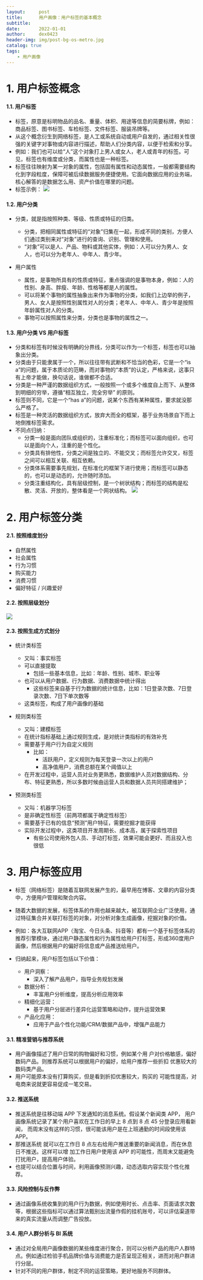 ```yaml
---
layout:     post
title:      用户画像：用户标签的基本概念
subtitle:   
date:       2022-01-01
author:     dex0423
header-img: img/post-bg-os-metro.jpg
catalog: true
tags:
    - 用户画像
---
```


# 1. 用户标签概念

#### 1.1. 用户标签

- 标签，原意是标明物品的品名、重量、体积、用途等信息的简要标牌，例如：商品标签、图书标签、车检标签、文件标签、服装吊牌等。
- 从这个概念衍生到网络标签，是人工或系统自动或用户自发的，通过相关性很强的关键字对事物或内容进行描述，帮助人们分类内容，以便于检索和分享。
- 例如：我们也可以给“人”这个对象打上男人或女人，老人或青年的标签。可见，标签也有维度或分类，而属性也是一种标签。
- 标签往往映射为某一对象的属性，包括固有属性和动态属性，一般都需要结构化到字段粒度，保障可被后续数据服务便捷使用。它面向数据应用的业务端，核心解答的是数据怎么用、资产价值在哪里的问题。
- 标签示例：
      ![]({{site.baseurl}}/img-post/标签体系-8.png)

#### 1.2. 用户分类

- 分类，就是指按照种类、等级、性质或特征的归类。
    - 分类，把相同属性或特征的“对象”归集在一起，形成不同的类别，方便人们通过类别来对“对象”进行的查询、识别、管理和使用。
    - “对象”可以是人、产品、物料或其他实体，例如：人可以分为男人、女人，也可以分为老年人、中年人、青少年。

-  用户属性
    - 属性，是事物所具有的性质或特征，重点强调的是事物本身，例如：人的性别、身高、胖瘦、年龄、性格等都是人的属性。
    - 可以将某个事物的属性抽象出来作为事物的分类，如我们上边举的例子，男人、女人是按照性别属性对人的分类；老年人、中年人、青少年是按照年龄属性对人的分类。
    - 事物可以按照属性来分类，分类也是事物的属性之一。

#### 1.3. 用户分类 VS 用户标签

- 分类和标签有时候没有明确的分界线，分类可以作为一个标签，标签也可以抽象出分类。
- 分类由于只能隶属于一个，所以往往带有武断和不恰当的色彩，它是一个“is a”的问题，属于本质论的范畴，而对事物的“本质”的认定，严格来说，这事只有上帝才能做，换句话说，谁做都不合适。
- 分类是一种严谨的数据组织方式，一般按照一个或多个维度自上而下、从整体到明细的穷举，遵循“相互独立，完全穷举” 的原则。
- 标签则不同，它是一个“has a”的问题，说某个东西有某种属性，要求就没那么严格了。
- 标签是一种灵活的数据组织方式，放弃大而全的框架，基于业务场景自下而上地倒推标签需求。
- 不同点归纳：
    - 分类一般是面向团队或组织的，注重标准化；而标签可以面向组织，也可以是面向个人，注重的是个性化。
    - 分类具有排他性，分类之间是独立的、不能交叉；而标签允许交叉，标签之间可以相互关联、相互依赖。
    - 分类体系需要事先规划，在标准化的框架下进行使用；而标签可以静态的，也可以是动态的，允许随时添加。
    - 分类注重结构化，具有层级控制，是一个树状结构；而标签的结构是松散、灵活、开放的，整体看是一个网状结构。
    ![]({{site.baseurl}}/img-post/用户分类标签-1.jpg)
    
    
# 2. 用户标签分类

#### 2.1. 按照维度划分

  - 自然属性
  - 社会属性
  - 行为习惯
  - 购买能力
  - 消费习惯
  - 偏好特征 / 兴趣爱好

#### 2.2. 按照层级划分

  ![]({{site.baseurl}}/img-post/用户画像-2.png)

#### 2.3. 按照生成方式划分

- 统计类标签
  - 又叫：事实标签
  - 可以直接提取
    - 包括一些基本信息，比如：年龄、性别、城市、职业等
  - 也可以从用户数据、行为数据、消费数据中统计得出
    - 这些标签来自基于行为数据的统计信息，比如：1日登录次数、7日登录次数、7日下单次数等
  - 这类标签，构成了用户画像的基础

- 规则类标签
  - 又叫：建模标签
  - 在统计指标基础上通过规则生成，是对统计类指标的有效补充
  - 需要基于用户行为自定义规则
    - 比如：
      - 活跃用户，定义规则为每天登录一次以上的用户
      - 高净值用户，消费总额在某个阈值以上
  - 在开发过程中，运营人员对业务更熟悉，数据维护人员对数据结构、分布、特征更熟悉，所以多数时候由运营人员和数据人员共同搭建维护；

- 预测类标签
  - 又叫：机器学习标签
  - 是非确定性标签（前两项都属于确定性标签）
  - 需要基于已有的信息“预测”用户特征，需要挖掘才能获得
  - 实际开发过程中，这类项目开发周期长、成本高，属于探索性项目
    - 有些公司使用外包人员、手动打标签，效果可能会更好、而且投入也很低
    
   
# 3. 用户标签应用

- 标签（网络标签）是随着互联网发展产生的，最早用在博客、文章的内容分类中，方便用户管理和聚合内容。
- 随着大数据的发展，标签体系的作用也越来越大，被互联网企业广泛使用，通过特征集合并关联打标签的对象，对分析对象生成画像，挖掘对象的价值。
- 例如：各大互联网APP（淘宝、今日头条、抖音等）都有一个基于标签体系的推荐引擎模块，通过用户静态属性和行为属性给用户打标签，形成360度用户画像，然后根据用户的偏好将信息或产品推送给用户。

- 归纳起来，用户标签包括以下价值：
    - 用户洞察：
        - 深入了解产品用户，指导业务规划发展
    - 数据分析：
        - 丰富用户分析维度，提高分析应用效率
    - 精细化运营：
        - 基于用户分层进行差异化运营策略和动作，提升运营效果
    - 产品化应用：
        - 应用于产品个性化功能/CRM/数据产品中，增强产品能力

#### 3.1. 精准营销与推荐系统

- 用户画像描述了用户日常的购物偏好和习惯，例如某个用 户对价格敏感，偏好数码产品。则推荐系统可以根据用户的偏好，给用户推荐一些折扣 优惠较大的数码类产品。
- 用户可能原本没有打算购买，但是看到折扣优惠较大，购买的 可能性提高，对电商来说就更容易促成一笔交易。

#### 3.2. 推送系统

- 推送系统是往移动端 APP 下发通知的消息系统。假设某个新闻类 APP， 用户画像系统记录了某个用户喜欢在工作日的早上 8 点到 8 点 45 分登录应用看新闻， 而周末没有这样的习惯，很可能该用户是在上班通勤的时间段使用该 APP。
- 那推送系统 就可以在工作日 8 点左右给用户推送重要的新闻消息，而在休息日不推送。这样可以增 加工作日用户使用该 APP 的可能性，而周末又能避免打扰用户，提高用户体验。
- 也提可以结合位置与时间，利用画像预测兴趣，动态选取内容实现个性化推荐。

#### 3.3. 风险控制与反作弊

- 通过画像系统收集到的用户行为数据，例如使用时长、点击率、页面请求次数等，根据这些指标可以通过算法甄别出流量作假的挂机账号，可以评估渠道带来的真实流量从而调整广告投放。

#### 3.4. 用户人群分析与 BI 系统

- 通过对全局用户画像数据的某些维度进行聚合，则可以分析产品的用户人群特点。例如通过检验手机品牌价值与消费能力是否呈现正相关，进而对用户群进行分层。
- 针对不同的用户群体，制定不同的运营策略，更好地服务不同群体。


